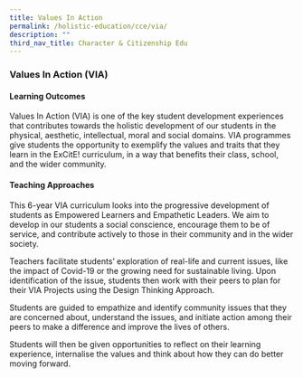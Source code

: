 ```yaml
---
title: Values In Action
permalink: /holistic-education/cce/via/
description: ""
third_nav_title: Character & Citizenship Edu
---
```

### **Values In Action (VIA)**
#### **Learning Outcomes**
Values In Action (VIA) is one of the key student development experiences that contributes towards the holistic development of our students in the physical, aesthetic, intellectual, moral and social domains. VIA programmes give students the opportunity to exemplify the values and traits that they learn in the ExCitE! curriculum, in a way that benefits their class, school, and the wider community.

#### **Teaching Approaches**
This 6-year VIA curriculum looks into the progressive development of students as Empowered Learners and Empathetic Leaders. We aim to develop in our students a social conscience, encourage them to be of service, and contribute actively to those in their community and in the wider society. 

Teachers facilitate students’ exploration of real-life and current issues, like the impact of Covid-19 or the growing need for sustainable living. Upon identification of the issue, students then work with their peers to plan for their VIA Projects using the Design Thinking Approach.

Students are guided to empathize and identify community issues that they are concerned about, understand the issues, and initiate action among their peers to make a difference and improve the lives of others. 

Students will then be given opportunities to reflect on their learning experience, internalise the values and think about how they can do better moving forward.